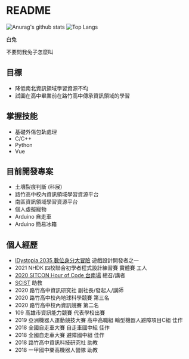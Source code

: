 # README

![Anurag's github stats](https://github-readme-stats.vercel.app/api?username=Rukiren&theme=vue-dark)
![Top Langs](https://github-readme-stats.vercel.app/api/top-langs/?username=Rukiren&layout=compact&theme=vue-dark)

白兔  

不要問我兔子怎麼叫   

## 目標
- 降低南北資訊領域學習資源不均
- 試圖在高中畢業前在路竹高中傳承資訊領域的學習

## 掌握技能
- 基礎外傷包紮處理
- C/C++
- Python
- Vue 

## 目前開發專案
- 土壤裂痕判斷 (科展)
- 路竹高中校內資訊領域學習資源平台
- 南區資訊領域學習資源平台
- 個人虛擬寵物
- Arduino 自走車
- Arduino 簡易冰箱

## 個人經歷  
- [IDystopia 2035 數位身分大冒險](https://g0v.hackmd.io/@qsl-tuBOSqqgZqsmYAFtzA/ryS4ob4WP/https%3A%2F%2Fg0v.hackmd.io%2FW4pZelEoTDyuYWiQBndr6Q) 遊戲設計開發者之一
- 2021 NHDK 四校聯合初學者程式設計練習賽 實體賽 工人
- [2020 SITCON Hour of Code 台南場](https://flic.kr/s/aHsmTkAPFt) 總召/講者
- [SCIST](https://scist.org/) 助教
- 2020 路竹高中資訊研究社 副社長/發起人/講師
- 2020 路竹高中校內地球科學競賽 第三名
- 2020 路竹高中校內資訊競賽 第二名
- 109 高雄市資訊能力競賽 代表學校出賽
- 2019 亞洲機器人運動競技大賽 高中高職組 輪型機器人避障項目C組 佳作
- 2018 全國自走車大賽 自走車國中組 佳作
- 2018 全國自走車大賽 避障國中組 佳作
- 2018 路竹高中資訊科技研究社 助教
- 2018 一甲國中樂高機器人營隊 助教
